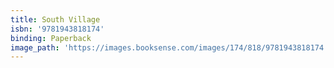 ```yaml
---
title: South Village
isbn: '9781943818174'
binding: Paperback
image_path: 'https://images.booksense.com/images/174/818/9781943818174.jpg'
---
```



